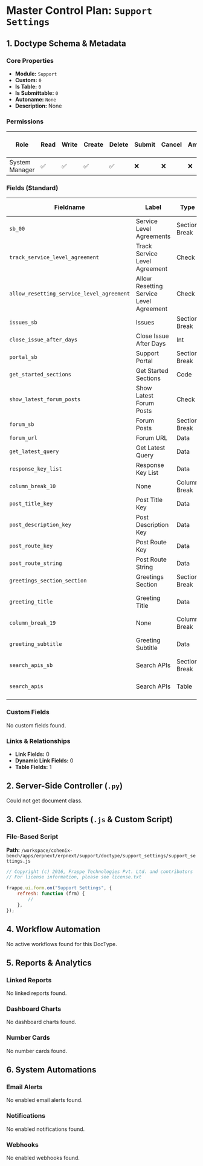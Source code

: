 # Master Control Plan: `Support Settings`

## 1. Doctype Schema & Metadata

### Core Properties
- **Module:** `Support`
- **Custom:** `0`
- **Is Table:** `0`
- **Is Submittable:** `0`
- **Autoname:** `None`
- **Description:** None

### Permissions
| Role | Read | Write | Create | Delete | Submit | Cancel | Amend | Report | Import | Export | Print | Email | Share | Set User Perms |
|---|---|---|---|---|---|---|---|---|---|---|---|---|---|---|
| System Manager | ✅ | ✅ | ✅ | ✅ | ❌ | ❌ | ❌ | ❌ | ❌ | ❌ | ✅ | ✅ | ✅ | ❌ |


### Fields (Standard)
| Fieldname | Label | Type | Options | Required | Hidden | Read Only | Default | Description |
|---|---|---|---|---|---|---|---|---|
| `sb_00` | Service Level Agreements | Section Break | None |  |  |  | None | None |
| `track_service_level_agreement` | Track Service Level Agreement | Check | None |  |  |  | 0 | None |
| `allow_resetting_service_level_agreement` | Allow Resetting Service Level Agreement | Check | None |  |  |  | 0 | None |
| `issues_sb` | Issues | Section Break | None |  |  |  | None | None |
| `close_issue_after_days` | Close Issue After Days | Int | None |  |  |  | 7 | None |
| `portal_sb` | Support Portal | Section Break | None |  |  |  | None | None |
| `get_started_sections` | Get Started Sections | Code | None |  |  |  | None | None |
| `show_latest_forum_posts` | Show Latest Forum Posts | Check | None |  |  |  | 0 | None |
| `forum_sb` | Forum Posts | Section Break | None |  |  |  | None | None |
| `forum_url` | Forum URL | Data | None |  |  |  | None | None |
| `get_latest_query` | Get Latest Query | Data | None |  |  |  | None | None |
| `response_key_list` | Response Key List | Data | None |  |  |  | None | None |
| `column_break_10` | None | Column Break | None |  |  |  | None | None |
| `post_title_key` | Post Title Key | Data | None |  |  |  | None | None |
| `post_description_key` | Post Description Key | Data | None |  |  |  | None | None |
| `post_route_key` | Post Route Key | Data | None |  |  |  | None | None |
| `post_route_string` | Post Route String | Data | None |  |  |  | None | None |
| `greetings_section_section` | Greetings Section | Section Break | None |  |  |  | None | None |
| `greeting_title` | Greeting Title | Data | None |  |  |  | We're here to help | None |
| `column_break_19` | None | Column Break | None |  |  |  | None | None |
| `greeting_subtitle` | Greeting Subtitle | Data | None |  |  |  | Browse help topics | None |
| `search_apis_sb` | Search APIs | Section Break | None |  |  |  | None | None |
| `search_apis` | Search APIs | Table | Support Search Source |  |  |  | None | None |


### Custom Fields
No custom fields found.


### Links & Relationships
- **Link Fields:** 0
- **Dynamic Link Fields:** 0
- **Table Fields:** 1

## 2. Server-Side Controller (`.py`)
Could not get document class.


## 3. Client-Side Scripts (`.js` & Custom Script)
### File-Based Script
**Path:** `/workspace/cohenix-bench/apps/erpnext/erpnext/support/doctype/support_settings/support_settings.js`
```javascript
// Copyright (c) 2016, Frappe Technologies Pvt. Ltd. and contributors
// For license information, please see license.txt

frappe.ui.form.on("Support Settings", {
	refresh: function (frm) {
		//
	},
});

```




## 4. Workflow Automation
No active workflows found for this DocType.


## 5. Reports & Analytics
### Linked Reports
No linked reports found.


### Dashboard Charts
No dashboard charts found.


### Number Cards
No number cards found.


## 6. System Automations
### Email Alerts
No enabled email alerts found.


### Notifications
No enabled notifications found.


### Webhooks
No enabled webhooks found.
